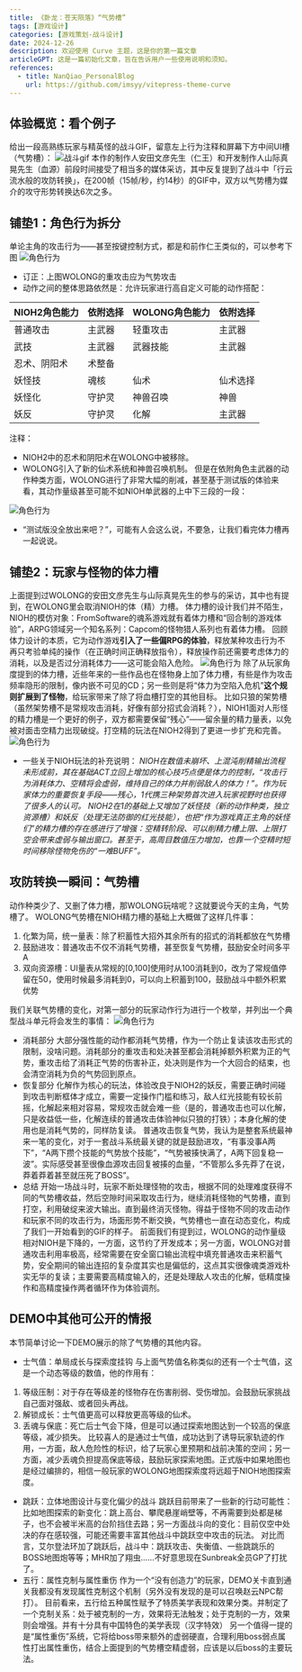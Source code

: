 ```yaml
---
title: 《卧龙：苍天陨落》“气势槽”
tags: [游戏设计]
categories: [游戏策划-战斗设计]
date: 2024-12-26
description: 欢迎使用 Curve 主题，这是你的第一篇文章
articleGPT: 这是一篇初始化文章，旨在告诉用户一些使用说明和须知。
references:
  - title: NanQiao_PersonalBlog
    url: https://github.com/imsyy/vitepress-theme-curve
---
```


## 体验概览：看个例子

给出一段高熟练玩家与精英怪的战斗GIF，留意左上行为注释和屏幕下方中间UI槽（气势槽）：
![战斗gif](/images/文章图片资源/WOLONG.gif)
本作的制作人安田文彦先生（仁王）和开发制作人山际真晃先生（血源）前段时间接受了相当多的媒体采访，其中反复提到了战斗中「行云流水般的攻防转换」，在200帧（15帧/秒，约14秒）的GIF中，双方以气势槽为媒介的攻守形势转换达6次之多。

## 铺垫1：角色行为拆分

单论主角的攻击行为——甚至按键控制方式，都是和前作仁王类似的，可以参考下图
![角色行为](/images/文章图片资源/image.png)
- 订正：上图WOLONG的重攻击应为气势攻击
- 动作之间的整体思路依然是：允许玩家进行高自定义可能的动作搭配：

| NIOH2角色能力 | 依附选择 | WOLONG角色能力 | 依附选择         |
| ------------- | -------- | -------------- | ---------------- |
| 普通攻击      | 主武器   | 轻重攻击       | 主武器           |
| 武技          | 主武器   | 武器技能       | 主武器           |
| 忍术、阴阳术  | 术整备   |                |                  |
| 妖怪技        | 魂核     | 仙术           | 仙术选择         |
| 妖怪化        | 守护灵   | 神兽召唤       | 神兽             |
| 妖反          | 守护灵   | 化解           | 主武器           |

注释：
- NIOH2中的忍术和阴阳术在WOLONG中被移除。
- WOLONG引入了新的仙术系统和神兽召唤机制。
但是在依附角色主武器的动作种类方面，WOLONG进行了非常大幅的削减，甚至基于测试版的体验来看，其动作量级甚至可能不如NIOH单武器的上中下三段的一段：

![角色行为](/images/文章图片资源/image(1).png)
- “测试版没全放出来吧？”，可能有人会这么说，不要急，让我们看完体力槽再一起说说。
## 铺垫2：玩家与怪物的体力槽

上面提到过WOLONG的安田文彦先生与山际真晃先生的参与的采访，其中也有提到，在WOLONG里会取消NIOH的体（精）力槽。
体力槽的设计我们并不陌生，NIOH的模仿对象：FromSoftware的魂系游戏就有着体力槽和“回合制的游戏体验”，ARPG领域另一个知名系列：Capcom的怪物猎人系列也有着体力槽。
回顾体力设计的本质，它为动作游戏**引入了一些偏RPG的体验**，释放某种攻击行为不再只考验单纯的操作（在正确时间正确释放指令），释放操作前还需要考虑体力的消耗，以及是否过分消耗体力——这可能会陷入危险。
![角色行为](/images/文章图片资源/image(2).png)
除了从玩家角度提到的体力槽，近些年来的一些作品也在怪物身上加了体力槽，有些是作为攻击频率隐形的限制，像内嵌不可见的CD；另一些则是将“体力为空陷入危机”**这个规则扩展到了怪物**，给玩家带来了除了将血槽打空的其他目标。
比如只狼的架势槽（虽然架势槽不是常规攻击消耗，好像有部分招式会消耗？），NIOH1面对人形怪的精力槽是一个更好的例子，双方都需要保留“残心”——留余量的精力量表，以免被对面击空精力出现破绽。打空精的玩法在NIOH2得到了更进一步扩充和完善。
![角色行为](/images/文章图片资源/image(3).png)
- 一些关于NIOH玩法的补充说明：
_NIOH在数值未崩坏、上混沌削精输出流程未形成前，其在基础ACT立回上增加的核心技巧点便是体力的控制，“攻击行为消耗体力、空精将会虚弱，维持自己的体力并削弱敌人的体力！”。作为玩家体力的重要恢复手段——残心，1代携三种架势首次进入玩家视野时也获得了很多人的认可。
NIOH2在1的基础上又增加了妖怪技（新的动作种类，独立资源槽）和妖反（处理无法防御的红光技能），也把“作为游戏真正主角的妖怪们”的精力槽的存在感进行了增强：空精转阶段、可以削精力槽上限、上限打空会带来虚弱与输出窗口。甚至于，高周目数值压力增加，也靠一个空精时短时间移除怪物免伤的“一难BUFF”。_

## 攻防转换一瞬间：气势槽

动作种类少了、又删了体力槽，那WOLONG玩啥呢？这就要说今天的主角，气势槽了。
WOLONG气势槽在NIOH精力槽的基础上大概做了这样几件事：
1. 化繁为简，统一量表：除了积蓄性大招外其余所有的招式的消耗都放在气势槽
2. 鼓励进攻：普通攻击不仅不消耗气势槽，甚至恢复气势槽，鼓励安全时间多平A
3. 双向资源槽：UI量表从常规的[0,100]使用时从100消耗到0，改为了常规值停留在50，使用时候最多消耗到0，可以向上积蓄到100，鼓励战斗中额外积累优势

我们关联气势槽的变化，对第一部分的玩家动作行为进行一个枚举，并列出一个典型战斗单元将会发生的事情：
   ![角色行为](/images/文章图片资源/image(4).png)

- 消耗部分
大部分强性能的动作都消耗气势槽，作为一个防止复读该攻击形式的限制，没啥问题。消耗部分的重攻击和处决甚至都会消耗掉额外积累为正的气势，重攻击给了消耗正气势的伤害补正，处决则是作为一个大回合的结束，也会清空消耗为负的气势回到原点。
- 恢复部分
化解作为核心的玩法，体验改良于NIOH2的妖反，需要正确时间碰到攻击判断框体才成立，需要一定操作门槛和练习，敌人红光技能有较长前摇，化解起来相对容易，常规攻击就会难一些（是的，普通攻击也可以化解，只是收益低一些，化解连续的普通攻击体验神似只狼的打铁）；本身化解的使用也是消耗气势的，同样防复读。
普通攻击恢复气势，我认为是整套系统最神来一笔的变化，对于一套战斗系统最关键的就是鼓励进攻，“有事没事A两下”，“A两下攒个技能的气势放个技能”，“气势被揍快满了，A两下回复稳一波”。实际感受甚至很像血源攻击回复被揍的血量，“不管那么多先莽了在说，莽着莽着甚至就压死了BOSS”。
- 总结
开始一场战斗时，玩家不断处理怪物的攻击，根据不同的处理难度获得不同的气势槽收益，然后空隙时间采取攻击行为，继续消耗怪物的气势槽，直到打空，利用破绽来波大输出。直到最终消灭怪物。得益于怪物不同的攻击动作和玩家不同的攻击行为，场面形势不断交换，气势槽也一直在动态变化，构成了我们一开始看到的GIF的样子。
前面我们有提到过，WOLONG的动作量级相对NIOH是下降的，一方面，这节约了开发成本；另一方面，WOLONG对普通攻击利用率极高，经常需要在安全窗口输出流程中填充普通攻击来积蓄气势，安全期间的输出连招的复杂度其实也是偏低的，这点其实很像魂类游戏朴实无华的复读；主要需要高精度输入的，还是处理敌人攻击的化解，低精度操作和高精度操作两者循环作为体验调剂。
## DEMO中其他可公开的情报

本节简单讨论一下DEMO展示的除了气势槽的其他内容。
- 士气值：单局成长与探索度挂钩
与上面气势值名称类似的还有一个士气值，这是一个动态等级的数值，他的作用有：
1. 等级压制：对于存在等级差的怪物存在伤害削弱、受伤增加。会鼓励玩家挑战自己面对强敌、或者回头再战。
2. 解锁成长：士气值更高可以释放更高等级的仙术。
3. 丢魂与保底：死亡后士气会下降，但是可以通过探索地图达到一个较高的保底等级，减少损失。
   比较喜人的是通过士气值，成功达到了诱导玩家轨迹的作用，一方面，敌人危险性的标识，给了玩家心里预期和战前决策的空间；另一方面，减少丢魂负担提高保底等级，鼓励玩家探索地图。正式版中如果地图也是经过编排的，相信一般玩家的WOLONG地图探索度将远超于NIOH地图探索度。
- 跳跃：立体地图设计与变化偏少的战斗
   跳跃目前带来了一些新的行动可能性：比如地图探索的新变化：跳上高台、攀爬悬崖峭壁等，不再需要到处都是梯子，也不会被半米高的台阶挡住去路；另一方面战斗向的变化：目前仅空中处决的存在感较强，可能还需要丰富其他战斗中跳跃空中攻击的玩法。
   对比而言，艾尔登法环加了跳跃后，战斗中：跳跃攻击、失衡值、一些跳跳乐的BOSS地图炮等等；MHR加了翔虫……不好意思现在Sunbreak全员GP了打扰了。
- 五行：属性克制与属性重伤
   作为一个“没有创造力”的玩家，DEMO关卡直到通关我都没有发现属性克制这个机制（另外没有发现的是可以召唤赵云NPC帮打）。
   目前看来，五行给五种属性赋予了特质美学表现和效果分类。并制定了一个克制关系：处于被克制的一方，效果将无法触发；处于克制的一方，效果则会增强。并有十分具有中国特色的美学表现（汉字特效）
   另一个值得一提的是“属性重伤”系统，它将给boss带来额外的虚弱硬直，合理利用boss弱点属性打出属性重伤，结合上面提到的气势槽空精虚弱，应该是以后boss的主要玩法。